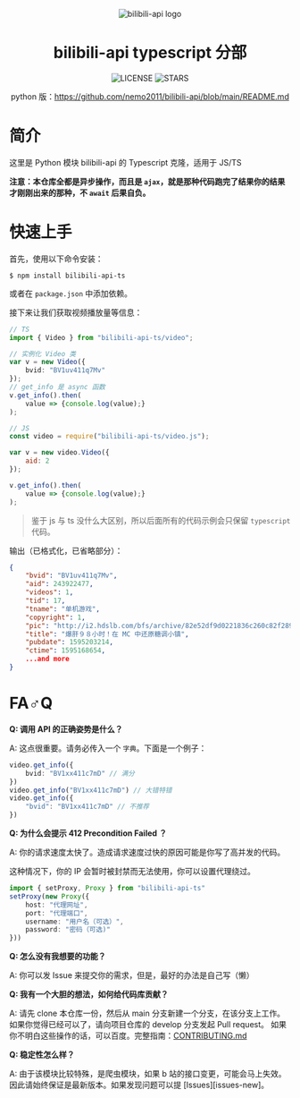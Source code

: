 <div align="center">

![bilibili-api logo](https://raw.githubusercontent.com/nemo2011/bilibili-api/main/design/logo-small.png)

# bilibili-api **typescript** 分部

![LICENSE](https://img.shields.io/badge/LICENSE-GPLv3-red)
![STARS](https://img.shields.io/github/stars/nemo2011/bilibili-api?color=yellow&label=Github%20Stars)

python 版：<https://github.com/nemo2011/bilibili-api/blob/main/README.md>

</div>

# 简介

这里是 Python 模块 bilibili-api 的 Typescript 克隆，适用于 JS/TS

**注意：本仓库全都是异步操作，而且是 `ajax`，就是那种代码跑完了结果你的结果才刚刚出来的那种，不 `await` 后果自负。**

# 快速上手

首先，使用以下命令安装：

```
$ npm install bilibili-api-ts
```

或者在 `package.json` 中添加依赖。

接下来让我们获取视频播放量等信息：

``` typescript
// TS
import { Video } from "bilibili-api-ts/video";

// 实例化 Video 类
var v = new Video({
    bvid: "BV1uv411q7Mv"
});
// get_info 是 async 函数
v.get_info().then(
    value => {console.log(value);}
);
```

``` javascript
// JS
const video = require("bilibili-api-ts/video.js");

var v = new video.Video({
    aid: 2
});

v.get_info().then(
    value => {console.log(value);}
);
```

>鉴于 js 与 ts 没什么大区别，所以后面所有的代码示例会只保留 `typescript` 代码。

输出（已格式化，已省略部分）：

```json
{
    "bvid": "BV1uv411q7Mv",
    "aid": 243922477,
    "videos": 1,
    "tid": 17,
    "tname": "单机游戏",
    "copyright": 1,
    "pic": "http://i2.hdslb.com/bfs/archive/82e52df9d0221836c260c82f2890e3761a46716b.jpg",
    "title": "爆肝９８小时！在 MC 中还原糖调小镇",
    "pubdate": 1595203214,
    "ctime": 1595168654,
    ...and more
}
```

# FA♂Q

**Q: 调用 API 的正确姿势是什么？**

A: 这点很重要。请务必传入一个 `字典`。下面是一个例子：

```typescript
video.get_info({
    bvid: "BV1xx411c7mD" // 满分
})
video.get_info("BV1xx411c7mD") // 大错特错
video.get_info({
    "bvid": "BV1xx411c7mD" // 不推荐
})
```

**Q: 为什么会提示 412 Precondition Failed ？**

A: 你的请求速度太快了。造成请求速度过快的原因可能是你写了高并发的代码。

这种情况下，你的 IP 会暂时被封禁而无法使用，你可以设置代理绕过。

```typescript
import { setProxy, Proxy } from "bilibili-api-ts"
setProxy(new Proxy({
    host: "代理网址", 
    port: "代理端口", 
    username: "用户名（可选）", 
    password: "密码（可选)"
}))
```

**Q: 怎么没有我想要的功能？**

A: 你可以发 Issue 来提交你的需求，但是，最好的办法是自己写（懒）

<span id="contribute">**Q: 我有一个大胆的想法，如何给代码库贡献？**</span>

A: 请先 clone 本仓库一份，然后从 main 分支新建一个分支，在该分支上工作。
如果你觉得已经可以了，请向项目仓库的 develop 分支发起 Pull request。
如果你不明白这些操作的话，可以百度。完整指南：[CONTRIBUTING.md](https://github.com/nemo2011/bilibili-api/blob/javascript/.github/JAVASCRIPT.md)

**Q: 稳定性怎么样？**

A: 由于该模块比较特殊，是爬虫模块，如果 b 站的接口变更，可能会马上失效。因此请始终保证是最新版本。如果发现问题可以提 [Issues][issues-new]。
